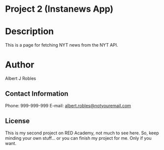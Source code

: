 # Project 2 (Instanews App)

# Description

This is a page for fetching NYT news from the NYT API. 

# Author

Albert J Robles

## Contact Information

Phone: 999-999-999 E-mail: albert.robles@notyouremail.com

## License

This is my second project on RED Academy, not much to see here. So, keep minding your own stuff... or you can finish my project for me. Only if you want.
